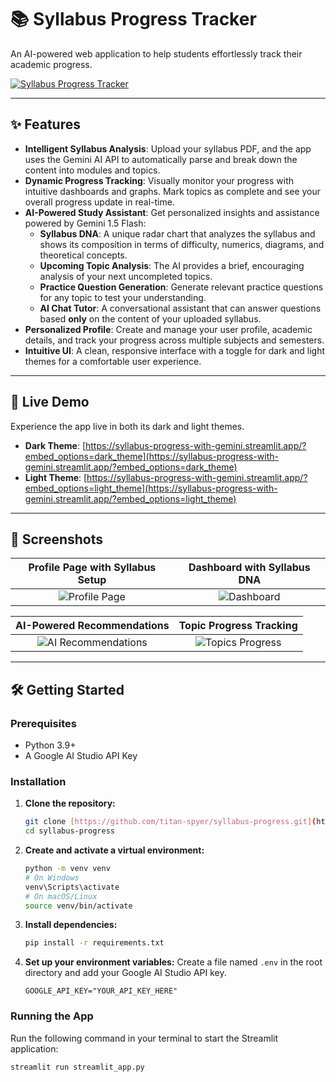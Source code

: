 # 📚 Syllabus Progress Tracker

An AI-powered web application to help students effortlessly track their academic progress.

[![Syllabus Progress Tracker](https://drive.google.com/uc?id=1x2tmehhO60H29yIOaZiXgAj_IvmN2_X8)](https://syllabus-progress-with-gemini.streamlit.app/?embed_options=dark_theme)

---

## ✨ Features

* **Intelligent Syllabus Analysis**: Upload your syllabus PDF, and the app uses the Gemini AI API to automatically parse and break down the content into modules and topics.
* **Dynamic Progress Tracking**: Visually monitor your progress with intuitive dashboards and graphs. Mark topics as complete and see your overall progress update in real-time.
* **AI-Powered Study Assistant**: Get personalized insights and assistance powered by Gemini 1.5 Flash:
    * **Syllabus DNA**: A unique radar chart that analyzes the syllabus and shows its composition in terms of difficulty, numerics, diagrams, and theoretical concepts.
    * **Upcoming Topic Analysis**: The AI provides a brief, encouraging analysis of your next uncompleted topics.
    * **Practice Question Generation**: Generate relevant practice questions for any topic to test your understanding.
    * **AI Chat Tutor**: A conversational assistant that can answer questions based **only** on the content of your uploaded syllabus.
* **Personalized Profile**: Create and manage your user profile, academic details, and track your progress across multiple subjects and semesters.
* **Intuitive UI**: A clean, responsive interface with a toggle for dark and light themes for a comfortable user experience.

---

## 🚀 Live Demo

Experience the app live in both its dark and light themes.

* **Dark Theme**: [https://syllabus-progress-with-gemini.streamlit.app/?embed_options=dark_theme](https://syllabus-progress-with-gemini.streamlit.app/?embed_options=dark_theme)
* **Light Theme**: [https://syllabus-progress-with-gemini.streamlit.app/?embed_options=light_theme](https://syllabus-progress-with-gemini.streamlit.app/?embed_options=light_theme)

---

## 📸 Screenshots

| Profile Page with Syllabus Setup | Dashboard with Syllabus DNA |
| :---: |:---:|
| ![Profile Page](https://drive.google.com/uc?id=1G6mlSw7EDeRMmSFV_rWhglY--0GpaY-4) | ![Dashboard](https://drive.google.com/uc?id=1dPCnmZvxTL179dX50ZdAO96W9I2vflgj) |

| AI-Powered Recommendations | Topic Progress Tracking |
| :---: |:---:|
| ![AI Recommendations](https://drive.google.com/uc?id=1BKdyIXSCDr5miF2vOwrbdddwU-V9epD_) | ![Topics Progress](https://drive.google.com/uc?id=1x2tmehhO60H29yIOaZiXgAj_IvmN2_X8) |

---

## 🛠️ Getting Started

### Prerequisites
* Python 3.9+
* A Google AI Studio API Key

### Installation

1.  **Clone the repository:**
    ```bash
    git clone [https://github.com/titan-spyer/syllabus-progress.git](https://github.com/titan-spyer/syllabus-progress.git)
    cd syllabus-progress
    ```

2.  **Create and activate a virtual environment:**
    ```bash
    python -m venv venv
    # On Windows
    venv\Scripts\activate
    # On macOS/Linux
    source venv/bin/activate
    ```

3.  **Install dependencies:**
    ```bash
    pip install -r requirements.txt
    ```

4.  **Set up your environment variables:**
    Create a file named `.env` in the root directory and add your Google AI Studio API key.
    ```env
    GOOGLE_API_KEY="YOUR_API_KEY_HERE"
    ```

### Running the App

Run the following command in your terminal to start the Streamlit application:
```bash
streamlit run streamlit_app.py
